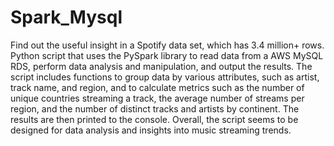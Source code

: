 # Spark_Mysql
Find out the useful insight in a Spotify data set, which has 3.4 million+ rows.
Python script that uses the PySpark library to read data from a AWS MySQL RDS, perform data analysis and manipulation, and output the results. The script includes functions to group data by various attributes, such as artist, track name, and region, and to calculate metrics such as the number of unique countries streaming a track, the average number of streams per region, and the number of distinct tracks and artists by continent. The results are then printed to the console. Overall, the script seems to be designed for data analysis and insights into music streaming trends.
